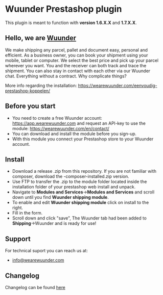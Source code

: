 # Wuunder Prestashop plugin

This plugin is meant to function with __version 1.6.X.X__ and __1.7.X.X__.

## Hello, we are [Wuunder](https://wearewuunder.com/) ##
We make shipping any parcel, pallet and document easy, personal and efficient. As a business owner, you can book your shipment using your mobile, tablet or computer. We select the best price and pick up your parcel wherever you want. You and the receiver can both track and trace the shipment. You can also stay in contact with each other via our Wuunder chat. Everything without a contract. Why complicate things?

More info regarding the installation: https://wearewuunder.com/eenvoudig-prestashop-koppelen/

## Before you start ##
* You need to create a free Wuunder account: https://app.wearewuunder.com and request an API-key to use the module: https://wearewuunder.com/en/contact/ 
* You can download and install the module before you sign-up.
* With this module you connect your Prestashop store to your Wuunder account.

## Install ##
* Download a release .zip from this repository. If you are not familiar with composer, download the -composer-installed.zip version.
* Use FTP to transfer the .zip to the module folder located inside the installation folder of your prestashop web install and unpack.
* Navigate to __Modules and Services__->__Modules and Services__ and scroll down until you find __Wuunder shipping module__.
* To enable and edit __Wuunder shipping module__ click on install to the right.
* Fill in the form.
* Scroll down and click "save", The Wuunder tab had been added to __Shipping__->Wuunder and is ready for use!

## Support ##
For technical suport you can reach us at:
* info@wearewuunder.com

## Changelog ##
Changelog can be found [here](CHANGELOG.md)
